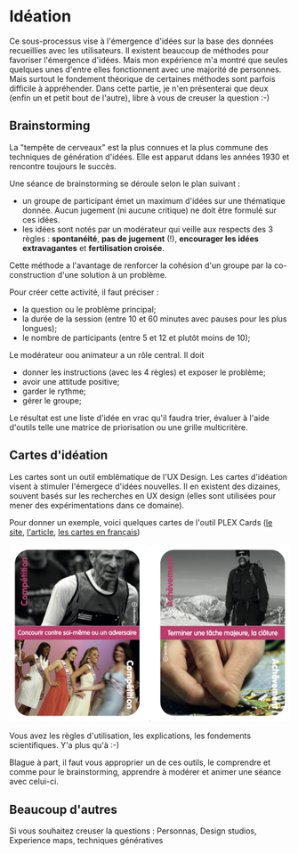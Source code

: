 # Idéation
Ce sous-processus vise à l'émergence d'idées sur la base des données recueillies avec les utilisateurs. Il existent beaucoup de méthodes pour favoriser l'émergence d'idées. Mais mon expérience m'a montré que seules quelques unes d'entre elles fonctionnent avec une majorité de personnes. Mais surtout le fondement théorique de certaines méthodes sont parfois difficile à appréhender. Dans cette partie, je n'en présenterai que deux (enfin un et petit bout de l'autre), libre à vous de creuser la question :-)

## Brainstorming
La "tempête de cerveaux" est la plus connues et la plus commune des techniques de génération d'idées. Elle est apparut ddans les années 1930 et rencontre toujours le succès.

Une séance de brainstorming se déroule selon le plan suivant :
* un groupe de participant émet un maximum d'idées sur une thématique donnée. Aucun jugement (ni aucune critique) ne doit être formulé sur ces idées.
* les idées sont notés par un modérateur qui veille aux respects des 3 règles : **spontanéité**, **pas de jugement** (!), **encourager les idées extravagantes** et **fertilisation croisée**.

Cette méthode a l'avantage de renforcer la cohésion d'un groupe par la co-construction d'une solution à un problème.

Pour créer cette activité, il faut préciser :
* la question ou le problème principal;
* la durée de la session (entre 10 et 60 minutes avec pauses pour les plus longues);
* le nombre de participants (entre 5 et 12 et plutôt moins de 10);

Le modérateur oou animateur a un rôle central. Il doit
* donner les instructions (avec les 4 règles) et exposer le problème;
* avoir une attitude positive;
* garder le rythme;
* gérer le groupe;

Le résultat est une liste d'idée en vrac qu'il faudra trier, évaluer à l'aide d'outils telle une matrice de priorisation ou une grille multicritère.

## Cartes d'idéation
Les cartes sont un outil emblêmatique de l'UX Design. Les cartes d'idéation visent à stimuler l'émergece d'idées nouvelles. Il en existent des dizaines, souvent basés sur les recherches en UX design (elles sont utilisées pour mener des expérimentations dans ce domaine).

Pour donner un exemple, voici quelques cartes de l'outil PLEX Cards ([le site](http://www.funkydesignspaces.com/plex/), [l'article](bibliographie.md), [les cartes en français](http://www.funkydesignspaces.com/plex/PLEX_Cards_French.pdf))

![Exemples de 2 PLEX Cards en français](resources/exemple_PLEXCards.png)

Vous avez les règles d'utilisation, les explications, les fondements scientifiques. Y'a plus qu'à :-)

Blague à part, il faut vous approprier un de ces outils, le comprendre et comme pour le brainstorming, apprendre à modérer et animer une séance avec celui-ci.

## Beaucoup d'autres
Si vous souhaitez creuser la questions : Personnas, Design studios, Experience maps, techniques génératives
